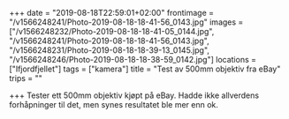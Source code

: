 +++
date = "2019-08-18T22:59:01+02:00"
frontimage = "/v1566248241/Photo-2019-08-18-18-41-56_0143.jpg"
images = ["/v1566248232/Photo-2019-08-18-18-41-05_0144.jpg", "/v1566248241/Photo-2019-08-18-18-41-56_0143.jpg", "/v1566248231/Photo-2019-08-18-18-39-13_0145.jpg", "/v1566248246/Photo-2019-08-18-18-38-59_0142.jpg"]
locations = ["Ifjordfjellet"]
tags = ["kamera"]
title = "Test av 500mm objektiv fra eBay"
trips = ""

+++
Tester ett 500mm objektiv kjøpt på eBay. Hadde ikke allverdens forhåpninger til det, men synes resultatet ble mer enn ok.